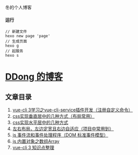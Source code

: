 冬的个人博客

#### 运行

```
// 新建文件
hexo new page 'page'
// 生成页面
hexo g
// 起服务
hexo s
```

# [DDong 的博客](https://dengdongxia.github.io/)

## 文章目录
1. [vue-cli 3学习之vue-cli-service插件开发（注册自定义命令）](./_posts/2019-02-26-vue-cli-service-plugin-of-Vue-cli3-learning.md)
2. [css实现垂直居中的几种方式（布局常用）](./_posts/2018-05-21-Css-vertical-centering-method.md)
3. [css实现水平居中的几种方式](./_posts/2018-05-13-Css-horizontal-centering-method.md)
4. [左右布局，左边定宽且右边自适应（项目中常用到）](./_posts/2018-5-13-left-Fixed-width-rigth-auto.md)
5. [js 事件流和事件处理程序（DOM 标准事件模型）](./_posts/2018-08-30-js-stream-and-dom.md)
6. [js 内置对象之数组Array](./_posts/2018-08-29-js-Array.md)
7. [vue-cli 3 知识点整理](./_posts/2019-02-25-sort-out-knowledge-vue-cli3.md)